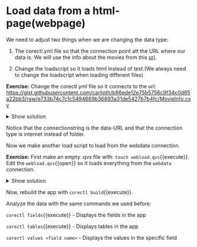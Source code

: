 # Load data from a html-page(webpage)

We need to adjust two things when we are changing the data type:

1. The corectl.yml file so that the connection point att the URL where our data is.
We will use the info about the movies  from this [url](https://gist.githubusercontent.com/carlioth/b86ede12e75b5756c9f34c0d65a22bb3/raw/e733b74c7c1c5494669b36893a31de5427b7b4fc/MovieInfo.csv).

2. Change the loadscript so it loads html instead of text.(We always need to change the loadscript when loading different files)

**Exercise:** Change the corectl.yml file so it connects to the url: https://gist.githubusercontent.com/carlioth/b86ede12e75b5756c9f34c0d65a22bb3/raw/e733b74c7c1c5494669b36893a31de5427b7b4fc/MovieInfo.csv


<details> <summary>Show solution</summary>
<p> 

<pre class="file" data-filename="corectl.yml" data-target="replace">
engine: localhost:19076 # URL and port to running Qlik Associative Engine instance
app: myapp   # App name that the tool should open a session against.
script: webload.qvs # Path to a script that should be set in the app
connections: # Connections that should be created in the app
  webdata: # Name of the connection
    connectionstring: 'https://gist.githubusercontent.com/carlioth/b86ede12e75b5756c9f34c0d65a22bb3/raw/e733b74c7c1c5494669b36893a31de5427b7b4fc/MovieInfo.csv' # Connectionstring (qConnectionString) of the connection. For a folder connector this is an absolute or relative path inside of the engine docker container.
    type: internet # Type of connection
</pre>

</p>
</details>  



Notice that the connectionstring is the data-URL and that the connection type is internet instead of folder.

Now we make another load script to load from the webdata connection.

**Exercise:** First make an empty .qvs file with: `touch webload.qvs`{{execute}}. <br>
Edit the `webload.qvs`{{open}} so it loads everything from the `webdata` connection.

<details> <summary>Show solution</summary>
<p> 


<pre class="file" data-filename="webload.qvs" data-target="append">
MovieInfo:
LOAD *
FROM [lib://webdata]
(html, utf8, delimiter is ';');

</pre>
The last config line is change from reading text to html!
</p>
</details>  


Now, rebuild the app with `corectl build`{{execute}}.

Analyze the data with the same commands we used before:


`corectl fields`{{execute}} - Displays the fields in the app
<br>

`corectl tables`{{execute}} - Displays tables in the app
<br>

`corectl values <field name>` - Displays the values in the specific field
<br>


